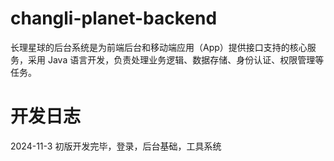 # changli-planet-backend
长理星球的后台系统是为前端后台和移动端应用（App）提供接口支持的核心服务，采用 Java 语言开发，负责处理业务逻辑、数据存储、身份认证、权限管理等任务。


# 开发日志

2024-11-3 初版开发完毕，登录，后台基础，工具系统